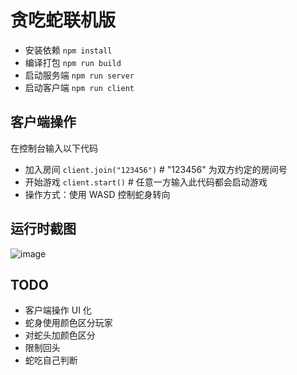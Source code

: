 # 贪吃蛇联机版

+ 安装依赖 `npm install`
+ 编译打包 `npm run build`
+ 启动服务端 `npm run server`
+ 启动客户端 `npm run client`


## 客户端操作

在控制台输入以下代码

+ 加入房间 `client.join("123456")` # "123456" 为双方约定的房间号
+ 开始游戏 `client.start()` # 任意一方输入此代码都会启动游戏
+ 操作方式：使用 WASD 控制蛇身转向 


## 运行时截图

![image](https://user-images.githubusercontent.com/35026496/135222700-5354e6a9-e936-41d0-990d-f4811e61f2ce.png)


## TODO

+ 客户端操作 UI 化
+ 蛇身使用颜色区分玩家
+ 对蛇头加颜色区分
+ 限制回头
+ 蛇吃自己判断
